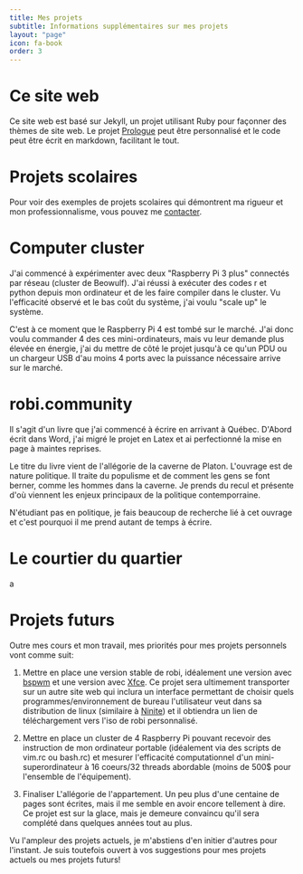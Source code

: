 ```yaml
---
title: Mes projets
subtitle: Informations supplémentaires sur mes projets
layout: "page"
icon: fa-book
order: 3
---
```

# Ce site web

Ce site web est basé sur Jekyll, un projet utilisant Ruby pour façonner des thèmes de site web. Le projet [Prologue](http://jekyllthemes.org/themes/jekyll-theme-prologue/) peut être personnalisé et le code peut être écrit en markdown, facilitant le tout.

# Projets scolaires

Pour voir des exemples de projets scolaires qui démontrent ma rigueur et mon professionnalisme, vous pouvez me [contacter](mailto:infos@maximerobineau.com).

# Computer cluster

J'ai commencé à expérimenter avec deux "Raspberry Pi 3 plus" connectés par réseau (cluster de Beowulf). J'ai réussi à exécuter des codes r et python depuis mon ordinateur et de les faire compiler dans le cluster. Vu l'efficacité observé et le bas coût du système, j'ai voulu "scale up" le système.

C'est à ce moment que le Raspberry Pi 4 est tombé sur le marché. J'ai donc voulu commander 4 des ces mini-ordinateurs, mais vu leur demande plus élevée en énergie, j'ai du mettre de côté le projet jusqu'à ce qu'un PDU ou un chargeur USB d'au moins 4 ports avec la puissance nécessaire arrive sur le marché.

# robi.community

Il s'agit d'un livre que j'ai commencé à écrire en arrivant à Québec. D'Abord écrit dans Word, j'ai migré le projet en Latex et ai perfectionné la mise en page à maintes reprises.

Le titre du livre vient de l'allégorie de la caverne de Platon. L'ouvrage est de nature politique. Il traite du populisme et de comment les gens se font berner, comme les hommes dans la caverne. Je prends du recul et présente d'où viennent les enjeux principaux de la politique contemporraine.

N'étudiant pas en politique, je fais beaucoup de recherche lié à cet ouvrage et c'est pourquoi il me prend autant de temps à écrire. 

# Le courtier du quartier

a

# Projets futurs

Outre mes cours et mon travail, mes priorités pour mes projets personnels vont comme suit:

1. Mettre en place une version stable de robi, idéalement une version avec [bspwm](https://wiki.archlinux.org/index.php/Bspwm) et une version avec [Xfce](https://wiki.archlinux.org/index.php/xfce). Ce projet sera ultimement transporter sur un autre site web qui inclura un interface permettant de choisir quels programmes/environnement de bureau l'utilisateur veut dans sa distribution de linux (similaire à [Ninite](https://ninite.com/)) et il obtiendra un lien de téléchargement vers l'iso de robi personnalisé.

2. Mettre en place un cluster de 4 Raspberry Pi pouvant recevoir des instruction de mon ordinateur portable (idéalement via des scripts de vim.rc ou bash.rc) et mesurer l'efficacité computationnel d'un mini-superordinateur à 16 coeurs/32 threads abordable (moins de 500$ pour l'ensemble de l'équipement).

3. Finaliser L'allégorie de l'appartement. Un peu plus d'une centaine de pages sont écrites, mais il me semble en avoir encore tellement à dire. Ce projet est sur la glace, mais je demeure convaincu qu'il sera complété dans quelques années tout au plus.

Vu l'ampleur des projets actuels, je m'abstiens d'en initier d'autres pour l'instant. Je suis toutefois ouvert à vos suggestions pour mes projets actuels ou mes projets futurs!
